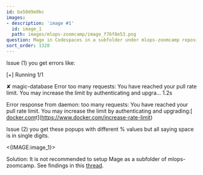 ```yaml
---
id: ba50d9e0bc
images:
- description: 'image #1'
  id: image_1
  path: images/mlops-zoomcamp/image_f76f8e53.png
question: Mage in Codespaces in a subfolder under mlops-zoomcamp repository
sort_order: 1320
---
```


Issue (1) you get errors like:

[+] Running 1/1

✘ magic-database Error too many requests: You have reached your pull rate limit. You may increase the limit by authenticating and upgra...                       1.2s

Error response from daemon: too many requests: You have reached your pull rate limit. You may increase the limit by authenticating and upgrading:[ [docker.com](https://www.docker.com/increase-rate-limi)t](https://www.docker.com/increase-rate-limit)

Issue (2) you get these popups with different % values but all saying space is in single digits.

<{IMAGE:image_1}>

Solution: It is not recommended to setup Mage as a subfolder of mlops-zoomcamp. See findings in this [thread](https://datatalks-club.slack.com/archives/C02R98X7DS9/p1716963258584219).


